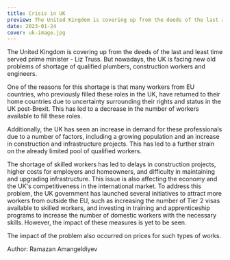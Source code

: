 ```yaml
---
title: Crisis in UK
preview: The United Kingdom is covering up from the deeds of the last and least time served prime minister - Liz Truss.
date: 2023-01-24
cover: uk-image.jpg
---
```

The United Kingdom is covering up from the deeds of the last and least time served prime minister - Liz Truss. But nowadays, the UK is facing new old problems of shortage of qualified plumbers, construction workers and engineers. 

One of the reasons for this shortage is that many workers from EU countries, who previously filled these roles in the UK, have returned to their home countries due to uncertainty surrounding their rights and status in the UK post-Brexit. This has led to a decrease in the number of workers available to fill these roles.

Additionally, the UK has seen an increase in demand for these professionals due to a number of factors, including a growing population and an increase in construction and infrastructure projects. This has led to a further strain on the already limited pool of qualified workers.

The shortage of skilled workers has led to delays in construction projects, higher costs for employers and homeowners, and difficulty in maintaining and upgrading infrastructure. This issue is also affecting the economy and the UK's competitiveness in the international market.
To address this problem, the UK government has launched several initiatives to attract more workers from outside the EU, such as increasing the number of Tier 2 visas available to skilled workers, and investing in training and apprenticeship programs to increase the number of domestic workers with the necessary skills. However, the impact of these measures is yet to be seen.

The impact of the problem also occurred on prices for such types of works. 

Author: Ramazan Amangeldiyev
